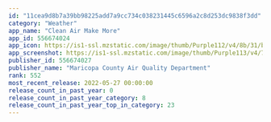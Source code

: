 ```yaml
---
id: "11cea9d8b7a39bb98225add7a9cc734c038231445c6596a2c8d253dc9838f3dd"
category: "Weather"
app_name: "Clean Air Make More"
app_id: 556674024
app_icon: https://is1-ssl.mzstatic.com/image/thumb/Purple112/v4/8b/31/be/8b31be27-f8e5-6c85-083e-26bb3f741773/AppIcon-1x_U007emarketing-0-5-0-85-220.png/1024x1024bb.png
app_screenshot: https://is1-ssl.mzstatic.com/image/thumb/Purple113/v4/7c/f0/c9/7cf0c93e-bc45-1635-c3fd-5adf25344688/pr_source.png/1242x2688bb.png
publisher_id: 556674027
publisher_name: "Maricopa County Air Quality Department"
rank: 552
most_recent_release: 2022-05-27 00:00:00
release_count_in_past_year: 0
release_count_in_past_year_category: 8
release_count_in_past_year_top_in_category: 23
---
```

